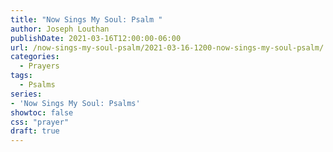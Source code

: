 ```yaml
---
title: "Now Sings My Soul: Psalm "
author: Joseph Louthan
publishDate: 2021-03-16T12:00:00-06:00
url: /now-sings-my-soul-psalm/2021-03-16-1200-now-sings-my-soul-psalm/
categories:
  - Prayers
tags:
  - Psalms
series:
- 'Now Sings My Soul: Psalms'
showtoc: false
css: "prayer"
draft: true
---
```

<div style="font-variant: small-caps;">

</div>

```text

```